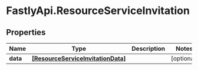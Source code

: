 # FastlyApi.ResourceServiceInvitation

## Properties

Name | Type | Description | Notes
------------ | ------------- | ------------- | -------------
**data** | [**[ResourceServiceInvitationData]**](ResourceServiceInvitationData.md) |  | [optional] 


